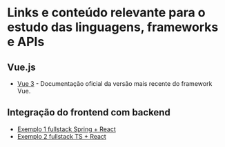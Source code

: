 # Links e conteúdo relevante para o estudo das linguagens, frameworks e APIs

## Vue.js
- [Vue 3](https://v3.vuejs.org/) - Documentação oficial da versão mais recente do framework Vue.

## Integração do frontend com backend
- [Exemplo 1 fullstack Spring + React](https://www.youtube.com/watch?v=O_XL9oQ1_To)
- [Exemplo 2 fullstack TS + React](https://www.youtube.com/watch?v=WHruc3_2z68&t=155s)

